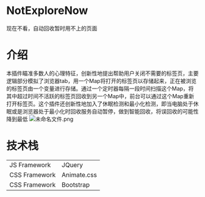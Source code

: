 # NotExploreNow
现在不看，自动回收暂时用不上的页面
# 介绍
本插件瞄准多数人的心理特征，创新性地提出帮助用户关闭不需要的标签页，主要逻辑部分模拟了浏览器tab，用一个Map将打开的标签页以存储起来，正在被浏览的标签页由一个变量进行存储。通过一个定时器每隔一段时间扫描这个Map，将其中超过时间不活跃的标签页回收到另一个Map中，前台可以通过这个Map重新打开标签页。这个插件还创新性地加入了休眠检测和最小化检测，即当电脑处于休眠或是浏览器处于最小化时回收服务自动暂停，做到智能回收，将误回收的可能性降到最低
![未命名文件.png](https://res.shirakawatyu.top/a8a90b5ccf7d4577b8b162ee931ecbfd.png)
# 技术栈
<table border="0">
<tr>
<td>JS Framework</td>
<td>JQuery</td>
</tr>
<tr>
<td>CSS Framework</td>
<td>Animate.css</td>
</tr>
 <tr>
<td>CSS Framework</td>
<td>Bootstrap</td>
</tr>
</table>

